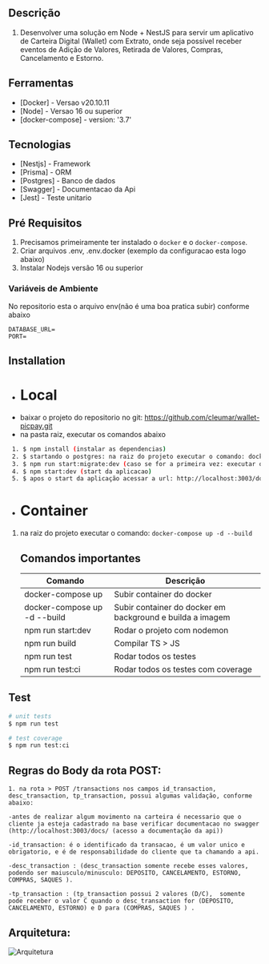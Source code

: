 ## Descrição

1. Desenvolver uma solução em Node + NestJS para servir um aplicativo de Carteira Digital (Wallet) com Extrato,  onde seja possível receber eventos de Adição de Valores, Retirada de Valores, Compras, Cancelamento e Estorno.

 
 ## Ferramentas

- [Docker] - Versao v20.10.11
- [Node] -   Versao 16 ou superior
- [docker-compose] - version: '3.7'


 ## Tecnologias

- [Nestjs] -   Framework
- [Prisma] -   ORM
- [Postgres] - Banco de dados
- [Swagger] -  Documentacao da Api
- [Jest] -     Teste unitario


## Pré Requisitos

1. Precisamos primeiramente ter instalado o `docker` e o `docker-compose`.
2. Criar arquivos .env, .env.docker (exemplo da configuracao esta logo abaixo)
3. Instalar Nodejs versão 16 ou superior


### Variáveis de Ambiente

No repositorio esta o arquivo env(não é uma boa pratica subir) conforme abaixo

```
DATABASE_URL=
PORT=

```


## Installation

* # Local
 - baixar o projeto do repositorio no git: https://github.com/cleumar/wallet-picpay.git
 - na pasta raiz, executar os comandos abaixo
 ```bash
  1. $ npm install (instalar as dependencias)
  2. $ startando o postgres: na raiz do projeto executar o comando: docker-compose up postgres
  3. $ npm run start:migrate:dev (caso se for a primeira vez: executar o comando para criar as tabelas na base de dados, caso ja tenha sido executado pular essa etapa)
  4. $ npm start:dev (start da aplicacao)
  5. $ apos o start da aplicação acessar a url: http://localhost:3003/docs/ (acesso a documentação da api)
```



* # Container

1. na raiz do projeto executar o comando: `docker-compose up -d --build`


    ## Comandos importantes

    | Comando                       | Descrição                                                           |
    | ----------------------------- | ------------------------------------------------------------------- |
    | docker-compose up             | Subir container do docker                                           |
    | docker-compose up -d --build  | Subir container do docker em background e builda a imagem           |
    | npm run start:dev             | Rodar o projeto com nodemon                                         | 
    | npm run  build                | Compilar TS > JS                                                    |
    | npm run test                  | Rodar todos os testes                                               |
    | npm run test:ci               | Rodar todos os testes com coverage                                  |


## Test

```bash
# unit tests
$ npm run test

# test coverage
$ npm run test:ci
```

## Regras do Body da rota POST:
```
1. na rota > POST /transactions nos campos id_transaction, desc_transaction, tp_transaction, possui algumas validação, conforme abaixo:

-antes de realizar algum movimento na carteira é necessario que o cliente ja esteja cadastrado na base verificar documentacao no swagger
(http://localhost:3003/docs/ (acesso a documentação da api))

-id_transaction: é o identificado da transacao, é um valor unico e obrigatorio, e é de responsabilidade do cliente que ta chamando a api.

-desc_transaction : (desc_transaction somente recebe esses valores, podendo ser maiusculo/minusculo: DEPOSITO, CANCELAMENTO, ESTORNO, COMPRAS, SAQUES ).

-tp_transaction : (tp_transaction possui 2 valores (D/C),  somente pode receber o valor C quando o desc_transaction for (DEPOSITO, CANCELAMENTO, ESTORNO) e D para (COMPRAS, SAQUES ) .

```
## Arquitetura:
  ![Arquitetura](https://user-images.githubusercontent.com/19482159/226821259-627f0cfb-7606-4879-bf2c-ea3db69050b7.png)
